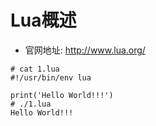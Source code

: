 # Lua概述
- 官网地址: http://www.lua.org/
```
# cat 1.lua
#!/usr/bin/env lua

print('Hello World!!!')
# ./1.lua
Hello World!!!
```
